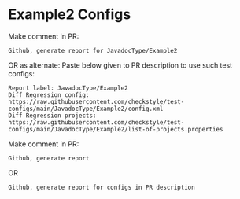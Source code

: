 # Example2 Configs
Make comment in PR:
```
Github, generate report for JavadocType/Example2
```
OR as alternate:
Paste below given to PR description to use such test configs:
```
Report label: JavadocType/Example2
Diff Regression config: https://raw.githubusercontent.com/checkstyle/test-configs/main/JavadocType/Example2/config.xml
Diff Regression projects: https://raw.githubusercontent.com/checkstyle/test-configs/main/JavadocType/Example2/list-of-projects.properties
```
Make comment in PR:
```
Github, generate report
```
OR
```
Github, generate report for configs in PR description
```
